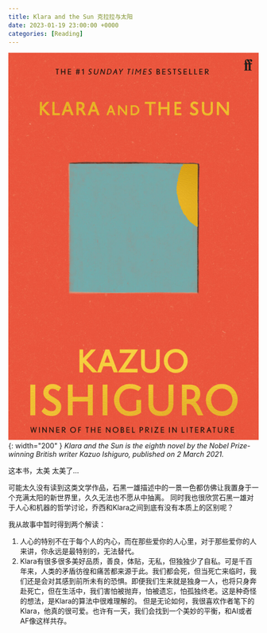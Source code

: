 ```yaml
---
title: Klara and the Sun 克拉拉与太阳
date: 2023-01-19 23:00:00 +0000
categories: [Reading]
---
```


![input image](/assets/img/resources/klara-and-sun.jpg){: width="200" }
_Klara and the Sun is the eighth novel by the Nobel Prize-winning British writer Kazuo Ishiguro, published on 2 March 2021._

这本书，太美 太美了…

可能太久没有读到这类文学作品，石黑一雄描述中的一景一色都仿佛让我置身于一个充满太阳的新世界里，久久无法也不愿从中抽离。
同时我也很欣赏石黑一雄对于人心和机器的哲学讨论，乔西和Klara之间到底有没有本质上的区别呢？

我从故事中暂时得到两个解读：
1. 人心的特别不在于每个人的内心，而在那些爱你的人心里，对于那些爱你的人来讲，你永远是最特别的，无法替代。
2. Klara有很多很多美好品质，善良，体贴，无私，但独独少了自私。可是千百年来，人类的矛盾彷徨和痛苦都来源于此。我们都会死，但当死亡来临时，我们还是会对其感到前所未有的恐惧。即便我们生来就是独身一人，也将只身奔赴死亡，但在生活中，我们害怕被抛弃，怕被遗忘，怕孤独终老。这是种奇怪的想法，是Klara的算法中很难理解的。
但是无论如何，我很喜欢作者笔下的Klara，他真的很可爱。也许有一天，我们会找到一个美妙的平衡，和AI或者AF像这样共存。



